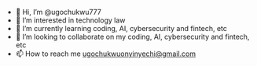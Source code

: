 - 👋 Hi, I’m @ugochukwu777
- 👀 I’m interested in technology law
- 🌱 I’m currently learning coding, AI, cybersecurity and fintech, etc
- 💞️ I’m looking to collaborate on my coding, AI, cybersecurity and fintech, etc
- 📫 How to reach me ugochukwuonyinyechi@gmail.com

<!---
ugochukwu777/ugochukwu777 is a ✨ special ✨ repository because its `README.md` (this file) appears on your GitHub profile.
You can click the Preview link to take a look at your changes.
--->
